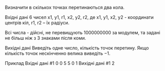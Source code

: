 Визначити в скількох точках перетинаються два кола.

Вхідні дані 6 чисел x1, y1, r1, x2, y2, r2, де x1, y1, x2, y2 - координати центрів кіл, r1, r2 – їх радіуси.

Всі числа - дійсні, не перевищують 1000000000 за модулем, та задані не більш ніж з 3 знаками після коми.

Вихідні дані
Виведіть одне число, кількість точок перетину. Якщо кількість точок нескінченно велика виведіть −1.

Приклад
Вхідні дані #1 
0 0 5 5 0 1
Вихідні дані #1 
2